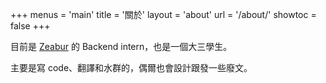 +++
menus = 'main'
title = '關於'
layout = 'about'
url = '/about/'
showtoc = false
+++

目前是 [Zeabur](https://zeabur.com) 的 Backend intern，也是一個大三學生。

主要是寫 code、翻譯和水群的，偶爾也會設計跟發一些廢文。
